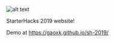 ![alt text](https://github.com/gaoxk/sh-2019/raw/master/src/assets/logo.png "Logo")

StarterHacks 2019 website!

Demo at https://gaoxk.github.io/sh-2019/
